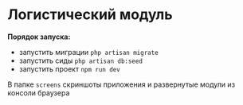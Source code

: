 # Логистический модуль

**Порядок запуска:**
- запустить миграции ```php artisan migrate```
- запустить сиды ```php artisan db:seed```
- запустить проект ```npm run dev```

В папке ```screens``` скриншоты приложения и развернутые модули из консоли браузера
